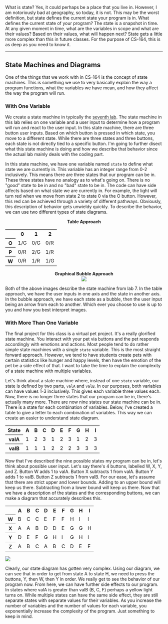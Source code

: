 What is state? Yes, it could perhaps be a place that you live in.
However, I am notoriously bad at geography, so today, it is not. This
may be the worst definition, but state defines the current state your
program is in. What defines the current state of your program? The state
is a snapshot in time. At any given moment in time, what are the
variables in scope and what are their values? Based on their values,
what will happen next? State gets a little more complex than this in
future classes. For the purpose of CS-164, this is as deep as you need
to know it.

---

## State Machines and Diagrams

One of the things that we work with in CS-164 is the concept of state
machines. This is something we use to very basically explain the way a
program functions, what the variables we have mean, and how they affect
the way the program will run.

### With One Variable

We create a state machine in typically the [seventh lab](https://www.cs.drexel.edu/~src322/cs164/labs/fsmlab.html).
The state machine in this lab relies on one
variable and a user input to determine how a program will run and react
to the user input. In this state machine, there are three button user
inputs. Based on which button is pressed in which state, you move to a
different state. While there are three states and three buttons, each
state is not directly tied to a specific button. I'm going to further
disect what this state machine is doing and how we describe that
behavior since the actual lab mainly deals with the coding part.

In this state machine, we have one variable named `state` to define what
state we are currently in. This variable has an integer range from 0-2
inclusively. This means there are three states that our program can be
in. These three states have no analogy as to what's going on. There is
no "good" state to be in and no "bad" state to be in. The code can have
side affects based on what state we are currently in. For example, the
light will turn red when we move from state 2 to state 0 via the O
button. However, this red can be achieved through a variety of different
pathways. Obviously, this description of behavior gets unwieldy quickly.
To describe the behavior, we can use two different types of state
diagrams.

<div class="container">
<div>
<center>
<b>Table Approach</b>
<br>
<table>
<tr>
<th></th>
<th>0</th>
<th>1</th>
<th>2</th>
</tr>
<tr>
<th>O</th>
<td>1/G</td>
<td>0/G</td>
<td>0/R</td>
</tr>
<tr>
<th>P</th>
<td>0/R</td>
<td>2/G</td>
<td>1/R</td>
</tr>
<tr>
<th>W</th>
<td>0/R</td>
<td>1/R</td>
<td>1/G</td>
</tr>
</table>

</center>
</div>

<div>
<center>
<b>Graphical Bubble Approach</b>
<br>
<img src="https://www.cs.drexel.edu/~src322/cs164/labs/fsm.png">
</center>
</div>
</div>


Both of the above images describe the state machine from lab 7. In the
table approach, we have the user inputs in one axis and the state in
another axis. In the bubble approach, we have each state as a bubble,
then the user input being an arrow from each to another. Which ever you
choose to use is up to you and how you best interpret images.

### With More Than One Variable

The final project for this class is a virtual pet project. It's a really
glorified state machine. You interact with your pet via buttons and the
pet responds accordingly with emotions and actions. Most people tend to
do rather simple state machines with a single `state` variable. This is
the most straight forward approach. However, we tend to have students
create pets with certain statistics like hunger and happy levels, then
have the emotion of the pet be a side effect of that. I want to take the
time to explain the complexity of a state machine with multiple
variables.

Let's think about a state machine where, instead of one `state`
variable, our state is defined by two parts, `valA` and `valB`. In our
purposes, both variables can have values 1-3 inclusively. This gives
each variable three values each. Now, there is no longer three states
that our program can be in, there's actually many more. There are now
nine states our state machine can be in. There is a state for each
combination of variables. Below, I've created a table to give a letter
to each combination of variables. This way we can create an easier to
understand state diagram.

<center>
<table>
<tr>
<th>State</th>
<th>A</th>
<th>B</th>
<th>C</th>
<th>D</th>
<th>E</th>
<th>F</th>
<th>G</th>
<th>H</th>
<th>I</th>
</tr>
<tr>
<th>valA</th>
<td>1</td>
<td>2</td>
<td>3</td>
<td>1</td>
<td>2</td>
<td>3</td>
<td>1</td>
<td>2</td>
<td>3</td>
</tr>
<tr>
<th>valB</th>
<td>1</td>
<td>1</td>
<td>1</td>
<td>2</td>
<td>2</td>
<td>2</td>
<td>3</td>
<td>3</td>
<td>3</td>
</tr>
</table>
</center>

Now that I've described the nine possible states my program can be in,
let's think about possible user input. Let's say there's 4 buttons,
labelled W, X, Y, and Z. Button W adds 1 to valA. Button X subtracts 1
from valA. Button Y adds 1 to valB. Button Z subtracts 1 from valB. For
our ease, let's assume that there are strict upper and lower bounds.
Adding to an upper bound will keep us there. Subtracting from a lower
bound will keep us there. Now that we have a description of the states
and the corresponding buttons, we can make a diagram that accurately
describes this.

<div class="container">
<table>
<tr>
<th></th>
<th>A</th>
<th>B</th>
<th>C</th>
<th>D</th>
<th>E</th>
<th>F</th>
<th>G</th>
<th>H</th>
<th>I</th>
</tr>
<tr>
<th>W</th>
<td>B</td>
<td>C</td>
<td>C</td>
<td>E</td>
<td>F</td>
<td>F</td>
<td>H</td>
<td>I</td>
<td>I</td>
</tr>
<tr>
<th>X</th>
<td>A</td>
<td>A</td>
<td>B</td>
<td>D</td>
<td>D</td>
<td>E</td>
<td>G</td>
<td>G</td>
<td>H</td>
</tr>
<tr>
<th>Y</th>
<td>D</td>
<td>E</td>
<td>F</td>
<td>G</td>
<td>H</td>
<td>I</td>
<td>G</td>
<td>H</td>
<td>I</td>
</tr>
<tr>
<th>Z</th>
<td>A</td>
<td>B</td>
<td>C</td>
<td>A</td>
<td>B</td>
<td>C</td>
<td>D</td>
<td>E</td>
<td>F</td>
</tr>	
</table>

![](languages/2varfsm.png)

</div>

Clearly, our state diagram has gotten very complex. Using our diagram,
we can see that in order to get from state A to state H, we need to
press the buttons, Y, then W, then Y in order. We really get to see the
behavior of our program now. From here, we can have further side effects
to our program. In states where valA is greater than valB (B, C, F)
perhaps a yellow light turns on. While multiple states can have the same
side effect, they are still separate states with separate values for
their variables. As you increase the number of variables and the number
of values for each variable, you exponentially increase the complexity
of the program. Just something to keep in mind.


